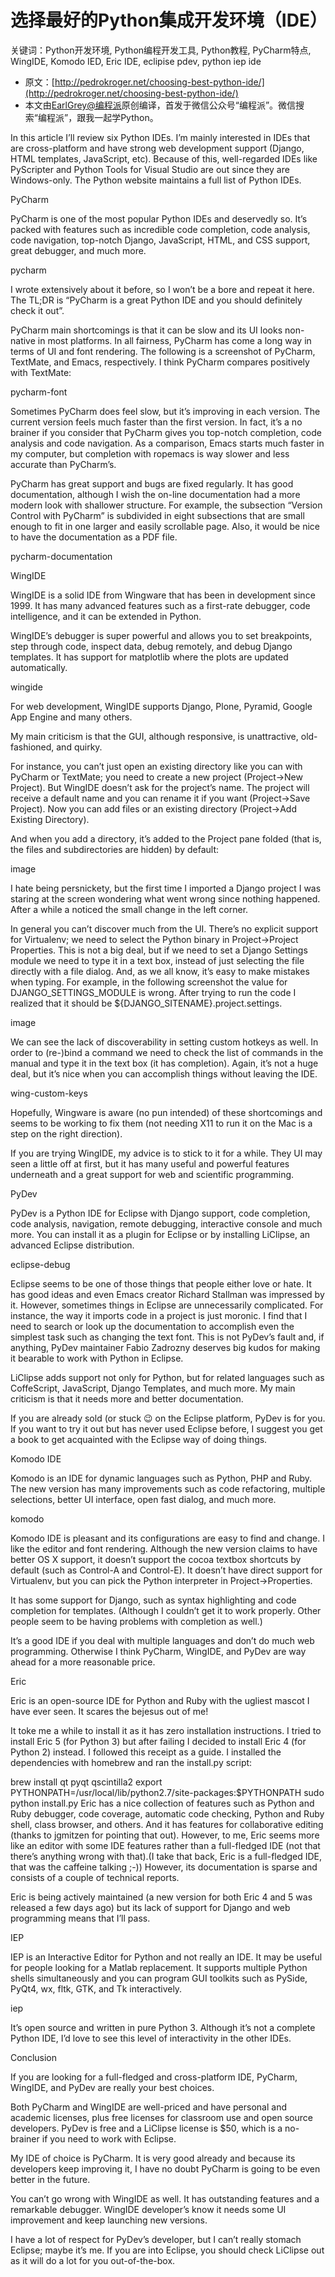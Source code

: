 # 选择最好的Python集成开发环境（IDE）

关键词：Python开发环境, Python编程开发工具, Python教程, PyCharm特点, WingIDE, Komodo IED, Eric IDE, eclipise pdev, python iep ide

- 原文：[http://pedrokroger.net/choosing-best-python-ide/](http://pedrokroger.net/choosing-best-python-ide/)
- 本文由[EarlGrey@编程派](http://codingpy.com)原创编译，首发于微信公众号“编程派”。微信搜索“编程派”，跟我一起学Python。

In this article I’ll review six Python IDEs. I’m mainly interested in IDEs that are cross-platform and have strong web development support (Django, HTML templates, JavaScript, etc). Because of this, well-regarded IDEs like PyScripter and Python Tools for Visual Studio are out since they are Windows-only. The Python website maintains a full list of Python IDEs.

PyCharm

PyCharm is one of the most popular Python IDEs and deservedly so. It’s packed with features such as incredible code completion, code analysis, code navigation, top-notch Django, JavaScript, HTML, and CSS support, great debugger, and much more.

pycharm

I wrote extensively about it before, so I won’t be a bore and repeat it here. The TL;DR is “PyCharm is a great Python IDE and you should definitely check it out”.

PyCharm main shortcomings is that it can be slow and its UI looks non-native in most platforms. In all fairness, PyCharm has come a long way in terms of UI and font rendering. The following is a screenshot of PyCharm, TextMate, and Emacs, respectively. I think PyCharm compares positively with TextMate:

pycharm-font

Sometimes PyCharm does feel slow, but it’s improving in each version. The current version feels much faster than the first version. In fact, it’s a no brainer if you consider that PyCharm gives you top-notch completion, code analysis and code navigation. As a comparison, Emacs starts much faster in my computer, but completion with ropemacs is way slower and less accurate than PyCharm’s.

PyCharm has great support and bugs are fixed regularly. It has good documentation, although I wish the on-line documentation had a more modern look with shallower structure. For example, the subsection “Version Control with PyCharm” is subdivided in eight subsections that are small enough to fit in one larger and easily scrollable page. Also, it would be nice to have the documentation as a PDF file.

pycharm-documentation

WingIDE

WingIDE is a solid IDE from Wingware that has been in development since 1999. It has many advanced features such as a first-rate debugger, code intelligence, and it can be extended in Python.

WingIDE’s debugger is super powerful and allows you to set breakpoints, step through code, inspect data, debug remotely, and debug Django templates. It has support for matplotlib where the plots are updated automatically.

wingide

For web development, WingIDE supports Django, Plone, Pyramid, Google App Engine and many others.

My main criticism is that the GUI, although responsive, is unattractive, old-fashioned, and quirky.

For instance, you can’t just open an existing directory like you can with PyCharm or TextMate; you need to create a new project (Project→New Project). But WingIDE doesn’t ask for the project’s name. The project will receive a default name and you can rename it if you want (Project→Save Project). Now you can add files or an existing directory (Project→Add Existing Directory).

And when you add a directory, it’s added to the Project pane folded (that is, the files and subdirectories are hidden) by default:

image

I hate being persnickety, but the first time I imported a Django project I was staring at the screen wondering what went wrong since nothing happened. After a while a noticed the small change in the left corner.

In general you can’t discover much from the UI. There’s no explicit support for Virtualenv; we need to select the Python binary in Project→Project Properties. This is not a big deal, but if we need to set a Django Settings module we need to type it in a text box, instead of just selecting the file directly with a file dialog. And, as we all know, it’s easy to make mistakes when typing. For example, in the following screenshot the value for DJANGO_SETTINGS_MODULE is wrong. After trying to run the code I realized that it should be ${DJANGO_SITENAME}.project.settings.

image

We can see the lack of discoverability in setting custom hotkeys as well. In order to (re-)bind a command we need to check the list of commands in the manual and type it in the text box (it has completion). Again, it’s not a huge deal, but it’s nice when you can accomplish things without leaving the IDE.

wing-custom-keys

Hopefully, Wingware is aware (no pun intended) of these shortcomings and seems to be working to fix them (not needing X11 to run it on the Mac is a step on the right direction).

If you are trying WingIDE, my advice is to stick to it for a while. They UI may seen a little off at first, but it has many useful and powerful features underneath and a great support for web and scientific programming.

PyDev

PyDev is a Python IDE for Eclipse with Django support, code completion, code analysis, navigation, remote debugging, interactive console and much more. You can install it as a plugin for Eclipse or by installing LiClipse, an advanced Eclipse distribution.

eclipse-debug

Eclipse seems to be one of those things that people either love or hate. It has good ideas and even Emacs creator Richard Stallman was impressed by it. However, sometimes things in Eclipse are unnecessarily complicated. For instance, the way it imports code in a project is just moronic. I find that I need to search or look up the documentation to accomplish even the simplest task such as changing the text font. This is not PyDev’s fault and, if anything, PyDev maintainer Fabio Zadrozny deserves big kudos for making it bearable to work with Python in Eclipse.

LiClipse adds support not only for Python, but for related languages such as CoffeScript, JavaScript, Django Templates, and much more. My main criticism is that it needs more and better documentation.

If you are already sold (or stuck 😉 on the Eclipse platform, PyDev is for you. If you want to try it out but has never used Eclipse before, I suggest you get a book to get acquainted with the Eclipse way of doing things.

Komodo IDE

Komodo is an IDE for dynamic languages such as Python, PHP and Ruby. The new version has many improvements such as code refactoring, multiple selections, better UI interface, open fast dialog, and much more.

komodo

Komodo IDE is pleasant and its configurations are easy to find and change. I like the editor and font rendering. Although the new version claims to have better OS X support, it doesn’t support the cocoa textbox shortcuts by default (such as Control-A and Control-E). It doesn’t have direct support for Virtualenv, but you can pick the Python interpreter in Project→Properties.

It has some support for Django, such as syntax highlighting and code completion for templates. (Although I couldn’t get it to work properly. Other people seem to be having problems with completion as well.)

It’s a good IDE if you deal with multiple languages and don’t do much web programming. Otherwise I think PyCharm, WingIDE, and PyDev are way ahead for a more reasonable price.

Eric

Eric is an open-source IDE for Python and Ruby with the ugliest mascot I have ever seen. It scares the bejesus out of me!



It toke me a while to install it as it has zero installation instructions. I tried to install Eric 5 (for Python 3) but after failing I decided to install Eric 4 (for Python 2) instead. I followed this receipt as a guide. I installed the dependencies with homebrew and ran the install.py script:

brew install qt pyqt qscintilla2
export PYTHONPATH=/usr/local/lib/python2.7/site-packages:$PYTHONPATH
sudo python install.py
Eric has a nice collection of features such as Python and Ruby debugger, code coverage, automatic code checking, Python and Ruby shell, class browser, and others. And it has features for collaborative editing (thanks to jgmitzen for pointing that out). However, to me, Eric seems more like an editor with some IDE features rather than a full-fledged IDE (not that there’s anything wrong with that).(I take that back, Eric is a full-fledged IDE, that was the caffeine talking ;-)) However, its documentation is sparse and consists of a couple of technical reports.

Eric is being actively maintained (a new version for both Eric 4 and 5 was released a few days ago) but its lack of support for Django and web programming means that I’ll pass.

IEP

IEP is an Interactive Editor for Python and not really an IDE. It may be useful for people looking for a Matlab replacement. It supports multiple Python shells simultaneously and you can program GUI toolkits such as PySide, PyQt4, wx, fltk, GTK, and Tk interactively.

iep

It’s open source and written in pure Python 3. Although it’s not a complete Python IDE, I’d love to see this level of interactivity in the other IDEs.

Conclusion

If you are looking for a full-fledged and cross-platform IDE, PyCharm, WingIDE, and PyDev are really your best choices.

Both PyCharm and WingIDE are well-priced and have personal and academic licenses, plus free licenses for classroom use and open source developers. PyDev is free and a LiClipse license is $50, which is a no-brainer if you need to work with Eclipse.

My IDE of choice is PyCharm. It is very good already and because its developers keep improving it, I have no doubt PyCharm is going to be even better in the future.

You can’t go wrong with WingIDE as well. It has outstanding features and a remarkable debugger. WingIDE developer’s know it needs some UI improvement and keep launching new versions.

I have a lot of respect for PyDev’s developer, but I can’t really stomach Eclipse; maybe it’s me. If you are into Eclipse, you should check LiClipse out as it will do a lot for you out-of-the-box.
